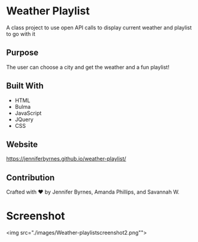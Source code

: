# Weather Playlist
A class project to use open API calls to display current weather and playlist to go with it

## Purpose
The user can choose a city and get the weather and a fun playlist! 

## Built With
* HTML
* Bulma
* JavaScript
* JQuery
* CSS

## Website
https://jenniferbyrnes.github.io/weather-playlist/

## Contribution
Crafted with ❤️ by Jennifer Byrnes, Amanda Phillips, and Savannah W.

# Screenshot
<img src="./images/Weather-playlistscreenshot2.png"">

